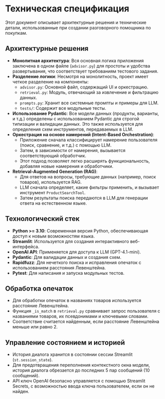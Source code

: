 # Техническая спецификация

Этот документ описывает архитектурные решения и технические детали, использованные при создании разговорного помощника по покупкам.

## Архитектурные решения

-   **Монолитная архитектура**: Вся основная логика приложения заключена в одном файле (`advisor.py`) для простоты и удобства развертывания, что соответствует требованиям тестового задания.
-   **Разделение логики**: Несмотря на монолитность, проект имеет четкое разделение на компоненты:
    -   `advisor.py`: Основной файл, содержащий UI и оркестрацию.
    -   `retrieval.py`: Модуль, отвечающий за извлечение и фильтрацию данных.
    -   `prompts.py`: Хранит все системные промпты и примеры для LLM.
    -   `tests/`: Содержит все модульные тесты.
-   **Использование Pydantic**: Все модели данных (продукты, варианты, и т.д.) определены с использованием Pydantic для строгой типизации и валидации данных. Это также используется для определения схем инструментов, передаваемых в LLM.
-   **Оркестрация на основе намерений (Intent-Based Orchestration)**:
    -   Приложение сначала классифицирует намерение пользователя (поиск, сравнение, и т.д.) с помощью LLM.
    -   Затем, в зависимости от намерения, вызывается соответствующий обработчик.
    -   Этот подход позволяет легко расширять функциональность, добавляя новые намерения и обработчики.
-   **Retrieval-Augmented Generation (RAG)**:
    -   Для ответов на вопросы, требующие данных (например, поиск товаров), используется RAG.
    -   LLM сначала определяет, какие фильтры применить, и вызывает инструмент `ProductSearchTool`.
    -   Затем результаты поиска передаются в LLM для генерации ответа на естественном языке.

## Технологический стек

-   **Python >= 3.10**: Современная версия Python, обеспечивающая доступ к новым возможностям языка.
-   **Streamlit**: Используется для создания интерактивного веб-интерфейса.
-   **OpenAI API**: Применяется для доступа к LLM (GPT-4.1-mini).
-   **Pydantic**: Для валидации данных и создания схем.
-   **Rapidfuzz**: Для нечеткого поиска и исправления опечаток с использованием расстояния Левенштейна.
-   **Pytest**: Для написания и запуска модульных тестов.

## Обработка опечаток

-   Для обработки опечаток в названиях товаров используется расстояние Левенштейна.
-   Функция `_is_match` в `retrieval.py` сравнивает запрос пользователя с названиями товаров, их псевдонимами и ключевыми словами.
-   Соответствие считается найденным, если расстояние Левенштейна меньше или равно 2.

## Управление состоянием и историей

-   История диалога хранится в состоянии сессии Streamlit (`st.session_state`).
-   Для предотвращения переполнения контекстного окна модели, история диалога обрезается до последних 5 пар сообщений (10 сообщений).
-   API ключ OpenAI безопасно управляется с помощью Streamlit Secrets, с возможностью ввода ключа пользователем, если он не найден.
